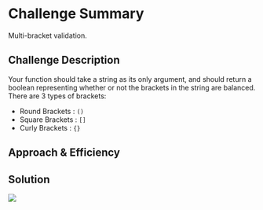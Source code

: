 # Challenge Summary
Multi-bracket validation.

## Challenge Description
Your function should take a string as its only argument, and should return a boolean representing whether or not the brackets in the string are balanced. There are 3 types of brackets:
- Round Brackets : `()`
- Square Brackets : `[]`
- Curly Brackets : `{}`

## Approach & Efficiency


## Solution
![](assets/multiBracketValidation.jpg)